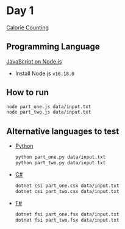 # Day 1

[Calorie Counting](https://adventofcode.com/2022/day/1)

## Programming Language

[JavaScript on Node.js](https://nodejs.org/en/)

- Install Node.js `v16.18.0`

## How to run

```bash
node part_one.js data/input.txt
node part_two.js data/input.txt
```

## Alternative languages to test

- [Python](https://www.python.org/)

    ```bash
    python part_one.py data/input.txt
    python part_two.py data/input.txt
    ```

- [C#](https://docs.microsoft.com/en-us/dotnet/csharp/)

    ```bash
    dotnet csi part_one.csx data/input.txt
    dotnet csi part_two.csx data/input.txt
    ```

- [F#](https://fsharp.org/)

    ```bash
    dotnet fsi part_one.fsx data/input.txt
    dotnet fsi part_two.fsx data/input.txt
    ```
